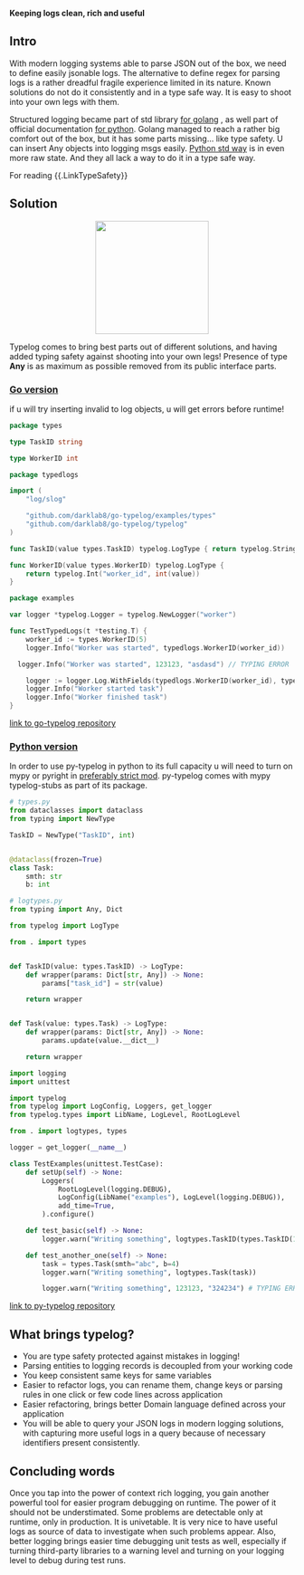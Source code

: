**Keeping logs clean, rich and useful**

## Intro

With modern logging systems able to parse JSON out of the box, we need to define easily jsonable logs. The alternative to define regex for parsing logs is a rather dreadful fragile experience limited in its nature.
Known solutions do not do it consistently and in a type safe way. It is easy to shoot into your own legs with them.

Structured logging became part of std library [for golang](https://go.dev/blog/slog) ,
as well part of official documentation [for python](https://docs.python.org/3/howto/logging-cookbook.html#implementing-structured-logging). Golang managed to reach a rather big comfort out of the box, but it has some parts missing... like type safety. U can insert Any objects into logging msgs easily. [Python std way](https://docs.python.org/3/howto/logging-cookbook.html#implementing-structured-logging) is in even more raw state. And they all lack a way to do it in a type safe way.

For reading {{.LinkTypeSafety}}

## Solution

<p align="center">
  <img src="{{.StaticRoot}}typelog/typelog.png" style="width: 200px; height: 200px;"/>
</p>

Typelog comes to bring best parts out of different solutions, and having added typing safety against shooting into your own legs! Presence of type **Any** is as maximum as possible removed from its public interface parts.

### [Go version]({{.GoTypelog}})

if u will try inserting invalid to log objects, u will get errors before runtime!

```go
package types

type TaskID string

type WorkerID int
```
<span></span>

```go
package typedlogs

import (
	"log/slog"

	"github.com/darklab8/go-typelog/examples/types"
	"github.com/darklab8/go-typelog/typelog"
)

func TaskID(value types.TaskID) typelog.LogType { return typelog.String("task_id", string(value)) }

func WorkerID(value types.WorkerID) typelog.LogType {
	return typelog.Int("worker_id", int(value))
}
```
<span></span>

```go
package examples

var logger *typelog.Logger = typelog.NewLogger("worker")

func TestTypedLogs(t *testing.T) {
	worker_id := types.WorkerID(5)
	logger.Info("Worker was started", typedlogs.WorkerID(worker_id))

  logger.Info("Worker was started", 123123, "asdasd") // TYPING ERROR

	logger := logger.Log.WithFields(typedlogs.WorkerID(worker_id), typedlogs.TaskID("abc"))
	logger.Info("Worker started task")
	logger.Info("Worker finished task")
}
```

[link to go-typelog repository]({{.GoTypelog}})

### [Python version]({{.PyTypelog}})

In order to use py-typelog in python to its full capacity u will need to turn on mypy or pyright in [preferably strict mod](https://careers.wolt.com/en/blog/tech/professional-grade-mypy-configuration).
py-typelog comes with mypy typelog-stubs as part of its package.

```py
# types.py
from dataclasses import dataclass
from typing import NewType

TaskID = NewType("TaskID", int)


@dataclass(frozen=True)
class Task:
    smth: str
    b: int
```
<span></span>

```python
# logtypes.py
from typing import Any, Dict

from typelog import LogType

from . import types


def TaskID(value: types.TaskID) -> LogType:
    def wrapper(params: Dict[str, Any]) -> None:
        params["task_id"] = str(value)

    return wrapper


def Task(value: types.Task) -> LogType:
    def wrapper(params: Dict[str, Any]) -> None:
        params.update(value.__dict__)

    return wrapper
```
<span></span>

```python
import logging
import unittest

import typelog
from typelog import LogConfig, Loggers, get_logger
from typelog.types import LibName, LogLevel, RootLogLevel

from . import logtypes, types

logger = get_logger(__name__)

class TestExamples(unittest.TestCase):
    def setUp(self) -> None:
        Loggers(
            RootLogLevel(logging.DEBUG),
            LogConfig(LibName("examples"), LogLevel(logging.DEBUG)),
            add_time=True,
        ).configure()

    def test_basic(self) -> None:
        logger.warn("Writing something", logtypes.TaskID(types.TaskID(123)))

    def test_another_one(self) -> None:
        task = types.Task(smth="abc", b=4)
        logger.warn("Writing something", logtypes.Task(task))

        logger.warn("Writing something", 123123, "324234") # TYPING ERROR
```

[link to py-typelog repository]({{.PyTypelog}})

## What brings typelog?

- You are type safety protected against mistakes in logging!
- Parsing entities to logging records is decoupled from your working code
- You keep consistent same keys for same variables
- Easier to refactor logs, you can rename them, change keys or parsing rules in one click or few code lines across application
- Easier refactoring, brings better Domain language defined across your application
- You will be able to query your JSON logs in modern logging solutions, with capturing more useful logs in a query because of necessary identifiers present consistently.

## Concluding words

Once you tap into the power of context rich logging, you gain another powerful tool for easier program debugging on runtime. The power of it should not be understimated. Some problems are detectable only at runtime, only in production. It is univetable. It is very nice to have useful logs as source of data to investigate when such problems appear. Also, better logging brings easier time debugging unit tests as well, especially if turning third-party libraries to a warning level and turning on your logging level to debug during test runs.
